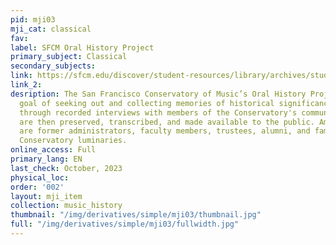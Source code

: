 ```yaml
---
pid: mji03
mji_cat: classical
fav: 
label: SFCM Oral History Project
primary_subject: Classical
secondary_subjects: 
link: https://sfcm.edu/discover/student-resources/library/archives/student-resources/library/archives/oral-history-project
link_2: 
desription: The San Francisco Conservatory of Music’s Oral History Project has the
  goal of seeking out and collecting memories of historical significance to the Conservatory
  through recorded interviews with members of the Conservatory's community, which
  are then preserved, transcribed, and made available to the public. Among the narrators
  are former administrators, faculty members, trustees, alumni, and family of former
  Conservatory luminaries.
online_access: Full
primary_lang: EN
last_check: October, 2023
physical_loc: 
order: '002'
layout: mji_item
collection: music_history
thumbnail: "/img/derivatives/simple/mji03/thumbnail.jpg"
full: "/img/derivatives/simple/mji03/fullwidth.jpg"
---
```

